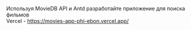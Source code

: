 Используя MovieDB API и Antd разработайте приложение для поиска фильмов</br>
Vercel - https://movies-app-phi-ebon.vercel.app/
